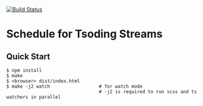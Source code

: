 [![Build Status](https://travis-ci.org/tsoding/schedule-beta.svg?branch=master)](https://travis-ci.org/tsoding/schedule-beta)

# Schedule for Tsoding Streams

## Quick Start

```console
$ npm install
$ make
$ <browser> dist/index.html
$ make -j2 watch                  # for watch mode
                                  # -j2 is required to run scss and ts watchers in parallel
```
